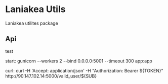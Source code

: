 Laniakea Utils
==============

Laniakea utilites package

Api
---

test

start: gunicorn --workers 2 --bind 0.0.0.0:5001 --timeout 300 app:app

curl: curl -H 'Accept: application/json' -H "Authorization: Bearer ${TOKEN}" http://90.147.102.14:5000/valid_user/${SUB}
